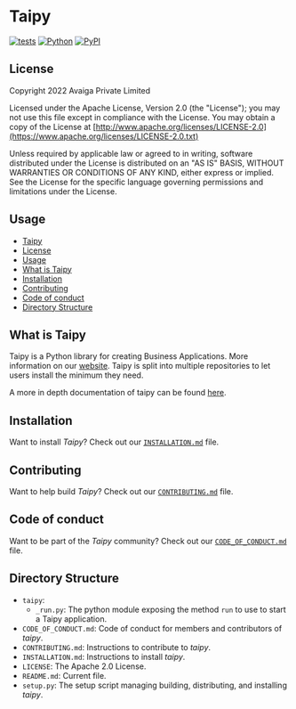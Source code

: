 # Taipy
[![tests](https://github.com/Avaiga/taipy/actions/workflows/tests.yml/badge.svg)](https://github.com/Avaiga/taipy/actions/workflows/tests.yml)
[![Python](https://img.shields.io/pypi/pyversions/taipy)](https://pypi.org/project/taipy)
[![PyPI](https://img.shields.io/pypi/v/taipy.svg?label=pip&logo=PyPI&logoColor=white)](https://pypi.org/project/taipy)

## License
Copyright 2022 Avaiga Private Limited

Licensed under the Apache License, Version 2.0 (the "License"); you may not use this file except in compliance with
the License. You may obtain a copy of the License at
[http://www.apache.org/licenses/LICENSE-2.0](https://www.apache.org/licenses/LICENSE-2.0.txt)

Unless required by applicable law or agreed to in writing, software distributed under the License is distributed on
an "AS IS" BASIS, WITHOUT WARRANTIES OR CONDITIONS OF ANY KIND, either express or implied. See the License for the
specific language governing permissions and limitations under the License.

## Usage
  - [Taipy](#taipy)
  - [License](#license)
  - [Usage](#usage)
  - [What is Taipy](#what-is-taipy)
  - [Installation](#installation)
  - [Contributing](#contributing)
  - [Code of conduct](#code-of-conduct)
  - [Directory Structure](#directory-structure)
## What is Taipy

Taipy is a Python library for creating Business Applications. More information on our [website](https://www.taipy.io).
Taipy is split into multiple repositories to let users install the minimum they need.

A more in depth documentation of taipy can be found [here](https://docs.taipy.io).

## Installation

Want to install _Taipy_? Check out our [`INSTALLATION.md`](INSTALLATION.md) file.

## Contributing

Want to help build _Taipy_? Check out our [`CONTRIBUTING.md`](CONTRIBUTING.md) file.

## Code of conduct

Want to be part of the _Taipy_ community? Check out our [`CODE_OF_CONDUCT.md`](CODE_OF_CONDUCT.md) file.

## Directory Structure

- `taipy`:
    - `_run.py`: The python module exposing the method `run` to use to start a Taipy application.
- `CODE_OF_CONDUCT.md`: Code of conduct for members and contributors of _taipy_.
- `CONTRIBUTING.md`: Instructions to contribute to _taipy_.
- `INSTALLATION.md`: Instructions to install _taipy_.
- `LICENSE`: The Apache 2.0 License.
- `README.md`: Current file.
- `setup.py`: The setup script managing building, distributing, and installing _taipy_.
